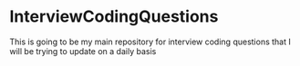 # InterviewCodingQuestions
This is going to be my main repository for interview coding questions that I will be trying to update on a daily basis
